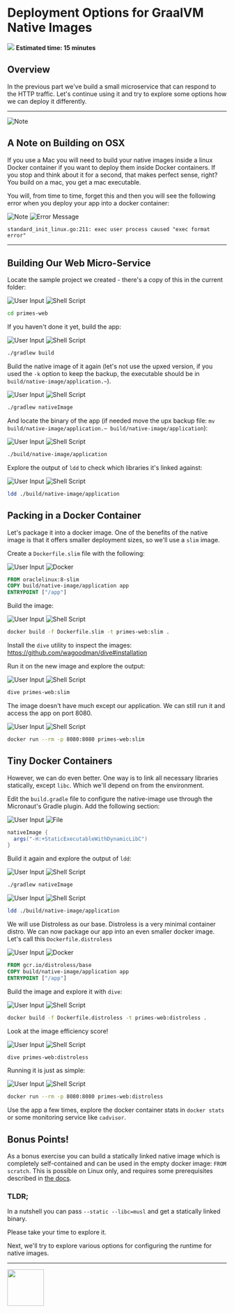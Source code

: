 # Deployment Options for GraalVM Native Images

<div class="inline-container">
<img src="../images/noun_Stopwatch_14262_100.png">
<strong>
  Estimated time: 15 minutes
</strong>
</div>

## Overview

In the previous part we've build a small microservice that can respond to the HTTP traffic.
Let's continue using it and try to explore some options how we can deploy it differently.

---
![Note](../images/noun_bulb_1912576_100.png)

## A Note on Building on OSX

If you use a Mac you will need to build your native images inside a linux Docker container if you want to deploy
them inside Docker containers. If you stop and think about it for a second, that makes perfect sense, right? You 
build on a mac, you get a mac executable.

You will, from time to time, forget this and then you will see the following error when you deploy your app into a docker
container:

![Note](../images/noun_bulb_1912576_100.png)
![Error Message](../images/noun_protest_sign_2029359_100.png)
```text
standard_init_linux.go:211: exec user process caused "exec format error"
```
---

## Building Our Web Micro-Service

Locate the sample project we created - there's a copy of this in the current folder:

![User Input](../images/noun_Computer_3477192_100.png)
![Shell Script](../images/noun_SH_File_272740_100.png)
```bash
cd primes-web
```

If you haven't done it yet, build the app:

![User Input](../images/noun_Computer_3477192_100.png)
![Shell Script](../images/noun_SH_File_272740_100.png)
```bash
./gradlew build
```

Build the native image of it again (let's not use the upxed version, if you used the `-k` option to keep the backup, the 
executable should be in `build/native-image/application.~`).

![User Input](../images/noun_Computer_3477192_100.png)
![Shell Script](../images/noun_SH_File_272740_100.png)
```bash
./gradlew nativeImage
```

And locate the binary of the app (if needed move the upx backup file: `mv build/native-image/application.~ build/native-image/application`):

![User Input](../images/noun_Computer_3477192_100.png)
![Shell Script](../images/noun_SH_File_272740_100.png)
```bash
./build/native-image/application
```

Explore the output of `ldd` to check which libraries it's linked against:

![User Input](../images/noun_Computer_3477192_100.png)
![Shell Script](../images/noun_SH_File_272740_100.png)
```bash
ldd ./build/native-image/application
```

## Packing in a Docker Container

Let's package it into a docker image. One of the benefits of the native image is that it offers smaller deployment 
sizes, so we'll use a `slim` image.

Create a `Dockerfile.slim` file with the following:

![User Input](../images/noun_Computer_3477192_100.png)
![Docker](../images/noun_Cloud_Docker_676618_100.png)
```dockerfile
FROM oraclelinux:8-slim
COPY build/native-image/application app
ENTRYPOINT ["/app"]
```

Build the image:

![User Input](../images/noun_Computer_3477192_100.png)
![Shell Script](../images/noun_SH_File_272740_100.png)
```bash
docker build -f Dockerfile.slim -t primes-web:slim .
```

Install the `dive` utility to inspect the images: https://github.com/wagoodman/dive#installation

Run it on the new image and explore the output:

![User Input](../images/noun_Computer_3477192_100.png)
![Shell Script](../images/noun_SH_File_272740_100.png)
```bash
dive primes-web:slim
```

The image doesn't have much except our application. We can still run it and access the app on port 8080.

![User Input](../images/noun_Computer_3477192_100.png)
![Shell Script](../images/noun_SH_File_272740_100.png)
```bash
docker run --rm -p 8080:8080 primes-web:slim
```

## Tiny Docker Containers

However, we can do even better. One way is to link all necessary libraries statically, except `libc`. Which we'll 
depend on from the environment.

Edit the `build.gradle` file to configure the native-image use through the Micronaut's Gradle plugin. Add the 
following section:

![User Input](../images/noun_Computer_3477192_100.png)
![File](../images/noun_File_3647224_100.png)
```groovy
nativeImage {
  args("-H:+StaticExecutableWithDynamicLibC")
}
```

Build it again and explore the output of `ldd`:

![User Input](../images/noun_Computer_3477192_100.png)
![Shell Script](../images/noun_SH_File_272740_100.png)
```bash
./gradlew nativeImage
```

![User Input](../images/noun_Computer_3477192_100.png)
![Shell Script](../images/noun_SH_File_272740_100.png)
```bash
ldd ./build/native-image/application
```

We will use Distroless as our base. Distroless is a very minimal container distro. We can now package our app into an 
even smaller docker image. Let's call this `Dockerfile.distroless`

![User Input](../images/noun_Computer_3477192_100.png)
![Docker](../images/noun_Cloud_Docker_676618_100.png)
```dockerfile
FROM gcr.io/distroless/base
COPY build/native-image/application app
ENTRYPOINT ["/app"]
```

Build the image and explore it with `dive`:

![User Input](../images/noun_Computer_3477192_100.png)
![Shell Script](../images/noun_SH_File_272740_100.png)
```bash
docker build -f Dockerfile.distroless -t primes-web:distroless .
```

Look at the image efficiency score!

![User Input](../images/noun_Computer_3477192_100.png)
![Shell Script](../images/noun_SH_File_272740_100.png)
```bash
dive primes-web:distroless
```

Running it is just as simple:

![User Input](../images/noun_Computer_3477192_100.png)
![Shell Script](../images/noun_SH_File_272740_100.png)
```bash
docker run --rm -p 8080:8080 primes-web:distroless
```

Use the app a few times, explore the docker container stats in `docker stats` or some monitoring service like `cadvisor`.

## Bonus Points!

As a bonus exercise you can build a statically linked native image which is completely self-contained and can be used 
in the empty docker image: `FROM scratch`. This is possible on Linux only, and requires some prerequisites described in 
[the docs](https://www.graalvm.org/reference-manual/native-image/StaticImages/).

### TLDR;

In a nutshell you can pass `--static --libc=musl` and get a statically linked binary.

Please take your time to explore it.

Next, we'll try to explore various options for configuring the runtime for native images.

---
<a href="../6/">
    <img src="../images/noun_Next_511450_100.png"
        style="display: inline; height: 6em;" />
</a>
